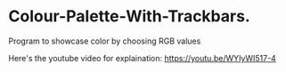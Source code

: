# Colour-Palette-With-Trackbars.
Program to showcase color by choosing RGB values

Here's the youtube video for explaination:
https://youtu.be/WYIyWI517-4
